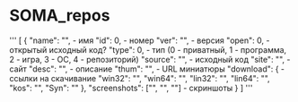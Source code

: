 # SOMA_repos

'''
[
    {
        "name": "",                 - имя
        "id": 0,                    - номер
        "ver": "",                  - версия
        "open": 0,                  - открытый исходный код?
        "type": 0,                  - тип (0 - приватный, 1 - программа, 2 - игра, 3 - ОС, 4 - репозиторий)
        "source": "",               - исходный код
        "site": "",                 - сайт
        "desc": "",                 - описание
        "thum": "",                 - URL миниатюры
        "download": {               - ссылки на скачивание
            "win32": "",
            "win64": "",
            "lin32": "",
            "lin64": "",
            "kos": "",
            "Syn": ""
        },
        "screenshots": ["", "", ""] - скриншоты
    }
]
'''
